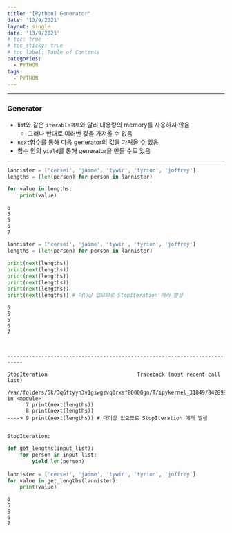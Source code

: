 ```yaml
---
title: "[Python] Generator"
date: '13/9/2021'
layout: single
date: '13/9/2021'
# toc: true
# toc_sticky: true
# toc_label: Table of Contents
categories:
  - PYTHON
tags:
  - PYTHON
---
```



---
### Generator
* list와 같은 ```iterable객체```와 달리 대용량의 memory를 사용하지 않음
     * 그러나 반대로 여러번 값을 가져올 수 없음
* ```next```함수를 통해 다음 generator의 값을 가져올 수 있음
* 함수 안의 ```yield```를 통해 generator을 만들 수도 있음

---


```python
lannister = ['cersei', 'jaime', 'tywin', 'tyrion', 'joffrey']
lengths = (len(person) for person in lannister)

for value in lengths:
    print(value)
```

    6
    5
    5
    6
    7



```python
lannister = ['cersei', 'jaime', 'tywin', 'tyrion', 'joffrey']
lengths = (len(person) for person in lannister)

print(next(lengths))
print(next(lengths))
print(next(lengths))
print(next(lengths))
print(next(lengths))
print(next(lengths)) # 더이상 없으므로 StopIteration 에러 발생
```

    6
    5
    5
    6
    7



    ---------------------------------------------------------------------------

    StopIteration                             Traceback (most recent call last)

    /var/folders/6k/3q6ftyyn3v1gswgzvq0rxsf80000gn/T/ipykernel_31849/842899953.py in <module>
          7 print(next(lengths))
          8 print(next(lengths))
    ----> 9 print(next(lengths)) # 더이상 없으므로 StopIteration 에러 발생
    

    StopIteration: 



```python
def get_lengths(input_list):
    for person in input_list:
        yield len(person)
        
lannister = ['cersei', 'jaime', 'tywin', 'tyrion', 'joffrey']
for value in get_lengths(lannister):
    print(value)
```

    6
    5
    5
    6
    7

